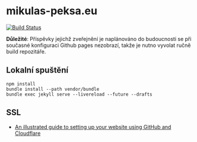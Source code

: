 # mikulas-peksa.eu

[![Build Status](https://api.travis-ci.org/Kedrigern/profant.eu.svg)](https://travis-ci.org/Kedrigern/profant.eu)

**Důležité**: Příspěvky jejichž zveřejnění je naplánováno do budoucnosti se při současné konfiguraci Github pages nezobrazí, takže je nutno vyvolat ručně build repozitáře.

## Lokalní spuštění

```
npm install
bundle install --path vendor/bundle
bundle exec jekyll serve --livereload --future --drafts
```

## SSL

- [An illustrated guide to setting up your website using GitHub and Cloudflare](https://medium.freecodecamp.org/an-illustrated-guide-for-setting-up-your-website-using-github-cloudflare-5a7a11ca9465)
